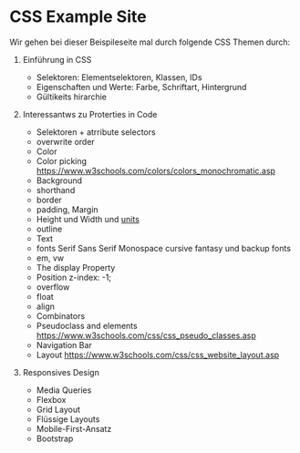 # CSS Example Site
Wir gehen bei dieser Beispileseite mal durch folgende CSS Themen durch:


1. Einführung in CSS
    - Selektoren: Elementselektoren, Klassen, IDs
    - Eigenschaften und Werte: Farbe, Schriftart, Hintergrund
    - Gültikeits hirarchie
1. Interessantws zu Proterties in Code
    - Selektoren + atrribute selectors
    - overwrite order
    - Color
    - Color picking https://www.w3schools.com/colors/colors_monochromatic.asp
    - Background
    - shorthand
    - border
    - padding, Margin
    - Height und Width und [units](https://www.w3schools.com/css/css_units.asp)
    - outline
    - Text
    - fonts Serif Sans Serif Monospace cursive fantasy und backup fonts
    - em, vw
    - The display Property
    - Position
    z-index: -1;
    - overflow
    - float
    - align
    - Combinators
    - Pseudoclass and elements https://www.w3schools.com/css/css_pseudo_classes.asp
    - Navigation Bar
    - Layout https://www.w3schools.com/css/css_website_layout.asp




1. Responsives Design
    - Media Queries
    - Flexbox
    - Grid Layout
    - Flüssige Layouts
    - Mobile-First-Ansatz
    - Bootstrap